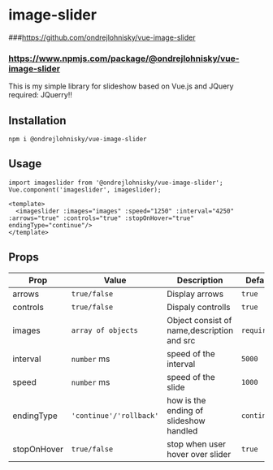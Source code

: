 
# image-slider
###https://github.com/ondrejlohnisky/vue-image-slider

### https://www.npmjs.com/package/@ondrejlohnisky/vue-image-slider
This is my simple library for slideshow based on Vue.js and JQuery
<br/>
required: JQuerry!!

## Installation
```
npm i @ondrejlohnisky/vue-image-slider
```
## Usage
```
import imageslider from '@ondrejlohnisky/vue-image-slider';
Vue.component('imageslider', imageslider);
```

```
<template>
  <imageslider :images="images" :speed="1250" :interval="4250" :arrows="true" :controls="true" :stopOnHover="true" endingType="continue"/>
</template>
```


## Props

|Prop            |Value                                                           |Description                                |Default       |
|----------------|----------------------------------------------------------------|-------------------------------------------|--------------|
|arrows          |`true/false`                                                    |Display arrows                             |`true`        |
|controls        |`true/false`                                                    |Dispaly controlls                          |`true`        |
|images          |`array of objects`                                              |Object consist of name,description and src |`required!`   |
|interval        |`number` ms                                                     |speed of the interval                      |`5000`        |
|speed           |`number` ms                                                     |speed of the slide                         |`1000`        |
|endingType      |`'continue'/'rollback'`                                         |how is the ending of slideshow handled     |`continue`    |
|stopOnHover     |`true/false`                                                    |stop when user hover over slider           |`true`        |
